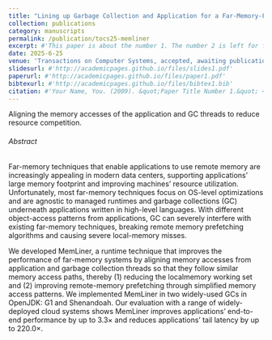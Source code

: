 ```yaml
---
title: "Lining up Garbage Collection and Application for a Far-Memory-Friendly"
collection: publications
category: manuscripts
permalink: /publication/tocs25-memliner
excerpt: #'This paper is about the number 1. The number 2 is left for future work.'
date: 2025-6-25
venue: 'Transactions on Computer Systems, accepted, awaiting publication'
slidesurl: #'http://academicpages.github.io/files/slides1.pdf'
paperurl: #'http://academicpages.github.io/files/paper1.pdf'
bibtexurl: #'http://academicpages.github.io/files/bibtex1.bib'
citation: #'Your Name, You. (2009). &quot;Paper Title Number 1.&quot; <i>Journal 1</i>. 1(1).'
---
```


Aligning the memory accesses of the application and GC threads to reduce resource competition.

###### Abstract

Far-memory techniques that enable applications to use remote memory are increasingly appealing in modern data centers, supporting applications’ large memory footprint and improving machines’ resource utilization. Unfortunately, most far-memory techniques focus on OS-level optimizations and are agnostic to managed runtimes and garbage collections (GC) underneath applications written in high-level languages. With different object-access patterns from applications, GC can severely interfere with existing far-memory techniques, breaking remote memory prefetching algorithms and causing severe local-memory misses. 

We developed MemLiner, a runtime technique that improves the performance of far-memory systems by aligning memory accesses from application and garbage collection threads so that they follow similar memory access paths, thereby (1) reducing the localmemory working set and (2) improving remote-memory prefetching through simplified memory access patterns. We implemented MemLiner in two widely-used GCs in OpenJDK: G1 and Shenandoah. Our evaluation with a range of widely-deployed cloud systems shows MemLiner improves applications’ end-to-end performance by up to 3.3× and reduces applications’ tail latency by up to 220.0×.
